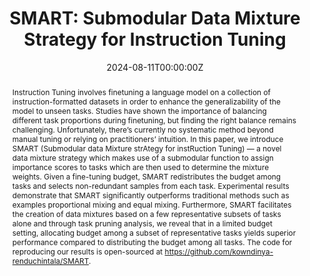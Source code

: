 ---
title: "SMART: Submodular Data Mixture Strategy for Instruction Tuning"
authors:
- H S V N S Kowndinya Renduchintala
- Sumit Bhatia
- Ganesh Ramakrishnan

date: "2024-08-11T00:00:00Z"
doi: "10.18653/v1/2024.findings-acl.766"

publishDate: "2024-08-11T00:00:00Z"

publication_types: ["conference"]

publication: "Findings of the Association for Computational Linguistics: ACL 2024"
publication_short: "ACL 2024 (Findings)"

abstract: "Instruction Tuning involves finetuning a language model on a collection of instruction-formatted datasets in order to enhance the generalizability of the model to unseen tasks. Studies have shown the importance of balancing different task proportions during finetuning, but finding the right balance remains challenging. Unfortunately, there’s currently no systematic method beyond manual tuning or relying on practitioners’ intuition. In this paper, we introduce SMART (Submodular data Mixture strAtegy for instRuction Tuning) — a novel data mixture strategy which makes use of a submodular function to assign importance scores to tasks which are then used to determine the mixture weights. Given a fine-tuning budget, SMART redistributes the budget among tasks and selects non-redundant samples from each task. Experimental results demonstrate that SMART significantly outperforms traditional methods such as examples proportional mixing and equal mixing. Furthermore, SMART facilitates the creation of data mixtures based on a few representative subsets of tasks alone and through task pruning analysis, we reveal that in a limited budget setting, allocating budget among a subset of representative tasks yields superior performance compared to distributing the budget among all tasks. The code for reproducing our results is open-sourced at https://github.com/kowndinya-renduchintala/SMART."
summary: ""

tags:
- Natural Language Processing
- Language Models
- Instruction Tuning
- Data Efficiency
- Submodularity
- Data Mixtures

featured: false


links:
url_pdf: "https://aclanthology.org/2024.findings-acl.766.pdf"
url_code: ""
url_dataset: ""
url_poster: "https://kowndinya-renduchintala.github.io/assets/pdf/2024.findings-acl.766.poster.pdf"
url_project: ""
url_slides: ""
url_source: ""
url_video: "https://youtu.be/o4GMJRWl0nU"

image:
  caption: "Generated scanpaths over text samples taken from various natural language processing (NLP) tasks. Linguistically important words often have a higher fixation duration and revisits."
  focal_point: "Smart"
  preview_only: false
  alt_text: "Generated scanpaths over text samples taken from various natural language processing (NLP) tasks."

projects: []
slides: ""
---
